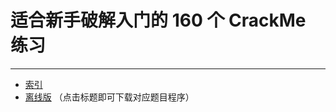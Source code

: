 # 适合新手破解入门的 160 个 CrackMe 练习

------

- [索引](https://www.52pojie.cn/thread-709699-1-1.html)
- [离线版](https://github.com/lyy289065406/crack-notes/blob/master/course/02_crakeme/%E3%80%90%E7%A0%B4%E8%A7%A3%E5%85%A5%E9%97%A8%E3%80%91%E6%96%B0%E6%89%8B%E7%9A%84160%E4%B8%AACrackMe%E7%BB%83%E4%B9%A0.chm) （点击标题即可下载对应题目程序）
